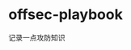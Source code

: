 

















































































































































































# offsec-playbook
记录一点攻防知识
